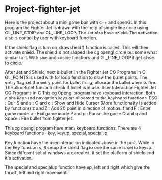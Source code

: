 # Project-fighter-jet
Here is the project about a mini game buit with c++ and openGL
In this program the Fighter Jet is drawn with the help of simple line code using GL_LINE_STRIP and GL_LINE_LOOP. The Jet also have shield. The activation also is control by user with keyboard function. 

If the shield flag is turn on, drawshield() function is called. This will then activate shield. The shield is not shaped like cg opengl circle but some what similar to it. With sine and cosine functions and GL_LINE_LOOP it get close to circle.

After Jet and Shield, next is bullet. In the Fighter Jet CG Programs in C GL_POINTS is used with for loop function to draw the bullet points. The entry flag set the entry point for bullet firing, allocate the bullet when to fire. The allocBullet function check if bullet is in use.
User Interaction Fighter Jet CG Programs in C
This cg Opengl program have keyboard interaction. Both alpha keys and navigation keys are allocated to the keyboard functions. 
ESC : Quit
S and s :
C and c : Show and Hide Cursor (More functionality is added by functions)
z and Z : Add 20 point in direction of motion.
f and F : Enter game mode.
x : Exit game mode
P and p : Pause the game
Q and q and Space : Fire bullet from fighter jet.

This cg opengl program have many keyboard functions. There are 4 keyboard functions  - key, keyup, special, specialup. 

Key function have the user interaction indicated above in the post. While in the Key function s, S setup the shield flag to one the same is set to keyup. Since different set of windows are created, it set the platform of shield and it's activation.  

The special and specialup function have up, left and right which give the thrust, left and right movement. 
